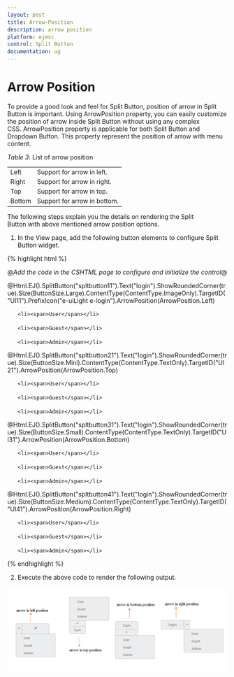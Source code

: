 ```yaml
---
layout: post
title: Arrow-Position
description: arrow position
platform: ejmvc
control: Split Button
documentation: ug
---
```


# Arrow Position

To provide a good look and feel for Split Button, position of arrow in Split Button is important. Using ArrowPosition property, you can easily customize the position of arrow inside Split Button without using any complex CSS. ArrowPosition property is applicable for both Split Button and Dropdown Button. This property represent the position of arrow with menu content.

_Table_ _3_: List of arrow position

<table>
<tr>
<td>
Left</td><td>
Support for arrow in left.</td></tr>
<tr>
<td>
Right</td><td>
Support for arrow in right. </td></tr>
<tr>
<td>
Top</td><td>
Support for arrow in top. </td></tr>
<tr>
<td>
Bottom</td><td>
Support for arrow in bottom.</td></tr>
</table>


The following steps explain you the details on rendering the Split Button with above mentioned arrow position options.

1. In the View page, add the following button elements to configure Split Button widget.




{% highlight html %}

@*Add the code in the CSHTML page to configure and initialize the control*@



@Html.EJ().SplitButton("spltbutton11").Text("login").ShowRoundedCorner(true).Size(ButtonSize.Large).ContentType(ContentType.ImageOnly).TargetID("Ul11").PrefixIcon("e-uiLight e-login").ArrowPosition(ArrowPosition.Left)

<ul id="Ul11">

    <li><span>User</span></li>

    <li><span>Guest</span></li>

    <li><span>Admin</span></li>

</ul>

@Html.EJ().SplitButton("spltbutton21").Text("login").ShowRoundedCorner(true).Size(ButtonSize.Mini).ContentType(ContentType.TextOnly).TargetID("Ul21").ArrowPosition(ArrowPosition.Top)

<ul id="Ul21">

    <li><span>User</span></li>

    <li><span>Guest</span></li>

    <li><span>Admin</span></li>

</ul>

@Html.EJ().SplitButton("spltbutton31").Text("login").ShowRoundedCorner(true).Size(ButtonSize.Small).ContentType(ContentType.TextOnly).TargetID("Ul31").ArrowPosition(ArrowPosition.Bottom)

<ul id="Ul31">

    <li><span>User</span></li>

    <li><span>Guest</span></li>

    <li><span>Admin</span></li>

</ul>

@Html.EJ().SplitButton("spltbutton41").Text("login").ShowRoundedCorner(true).Size(ButtonSize.Medium).ContentType(ContentType.TextOnly).TargetID("Ul41").ArrowPosition(ArrowPosition.Right)

<ul id="Ul41">

    <li><span>User</span></li>

    <li><span>Guest</span></li>

    <li><span>Admin</span></li>

</ul>

{% endhighlight %}

2. Execute the above code to render the following output.



![C:/Users/ApoorvahR/AppData/Roaming/Skype/apoorvahr_1880/media_messaging/media_cache/^C01B0D02455D95BBD327414D1C3C7167250FB1C68D0B3EFD4A^pimgpsh_fullsize_distr.jpg](Arrow-Position_images/Arrow-Position_img1.png)



